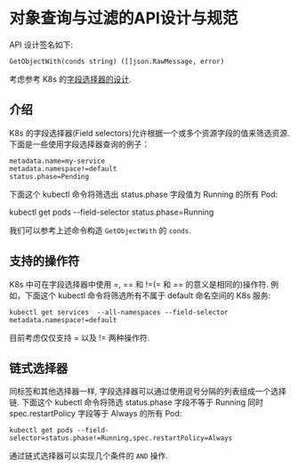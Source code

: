 # 对象查询与过滤的API设计与规范

API 设计签名如下:

```golang
GetObjectWith(conds string) ([]json.RawMessage, error)
```

考虑参考 K8s 的[字段选择器的设计](https://kubernetes.io/zh/docs/concepts/overview/working-with-objects/field-selectors/).

## 介绍

K8s 的字段选择器(Field selectors)允许根据一个或多个资源字段的值来筛选资源. 下面是一些使用字段选择器查询的例子：

```shell
metadata.name=my-service
metadata.namespace!=default
status.phase=Pending
```

下面这个 kubectl 命令将筛选出 status.phase 字段值为 Running 的所有 Pod:

kubectl get pods --field-selector status.phase=Running

我们可以参考上述命令构造 `GetObjectWith` 的 `conds`.

## 支持的操作符

K8s 中可在字段选择器中使用 =, == 和 !=(= 和 == 的意义是相同的)操作符. 例如，下面这个 kubectl 命令将筛选所有不属于 default 命名空间的 K8s 服务:

```shell
kubectl get services  --all-namespaces --field-selector metadata.namespace!=default
```

目前考虑仅仅支持 = 以及 != 两种操作符.

## 链式选择器

同标签和其他选择器一样, 字段选择器可以通过使用逗号分隔的列表组成一个选择链. 下面这个 kubectl 命令将筛选 status.phase 字段不等于 Running 同时 spec.restartPolicy 字段等于 Always 的所有 Pod:

```shell
kubectl get pods --field-selector=status.phase!=Running,spec.restartPolicy=Always
```

通过链式选择器可以实现几个条件的 `AND` 操作.
